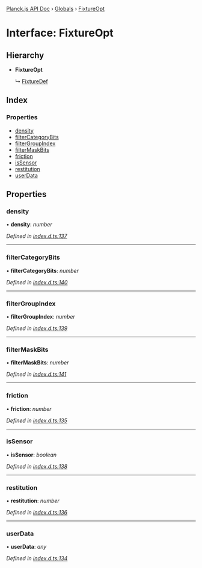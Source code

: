 [Planck.js API Doc](../README.md) › [Globals](../globals.md) › [FixtureOpt](fixtureopt.md)

# Interface: FixtureOpt

## Hierarchy

* **FixtureOpt**

  ↳ [FixtureDef](fixturedef.md)

## Index

### Properties

* [density](fixtureopt.md#density)
* [filterCategoryBits](fixtureopt.md#filtercategorybits)
* [filterGroupIndex](fixtureopt.md#filtergroupindex)
* [filterMaskBits](fixtureopt.md#filtermaskbits)
* [friction](fixtureopt.md#friction)
* [isSensor](fixtureopt.md#issensor)
* [restitution](fixtureopt.md#restitution)
* [userData](fixtureopt.md#userdata)

## Properties

###  density

• **density**: *number*

*Defined in [index.d.ts:137](https://github.com/shakiba/planck.js/blob/b7f66f1/lib/index.d.ts#L137)*

___

###  filterCategoryBits

• **filterCategoryBits**: *number*

*Defined in [index.d.ts:140](https://github.com/shakiba/planck.js/blob/b7f66f1/lib/index.d.ts#L140)*

___

###  filterGroupIndex

• **filterGroupIndex**: *number*

*Defined in [index.d.ts:139](https://github.com/shakiba/planck.js/blob/b7f66f1/lib/index.d.ts#L139)*

___

###  filterMaskBits

• **filterMaskBits**: *number*

*Defined in [index.d.ts:141](https://github.com/shakiba/planck.js/blob/b7f66f1/lib/index.d.ts#L141)*

___

###  friction

• **friction**: *number*

*Defined in [index.d.ts:135](https://github.com/shakiba/planck.js/blob/b7f66f1/lib/index.d.ts#L135)*

___

###  isSensor

• **isSensor**: *boolean*

*Defined in [index.d.ts:138](https://github.com/shakiba/planck.js/blob/b7f66f1/lib/index.d.ts#L138)*

___

###  restitution

• **restitution**: *number*

*Defined in [index.d.ts:136](https://github.com/shakiba/planck.js/blob/b7f66f1/lib/index.d.ts#L136)*

___

###  userData

• **userData**: *any*

*Defined in [index.d.ts:134](https://github.com/shakiba/planck.js/blob/b7f66f1/lib/index.d.ts#L134)*
